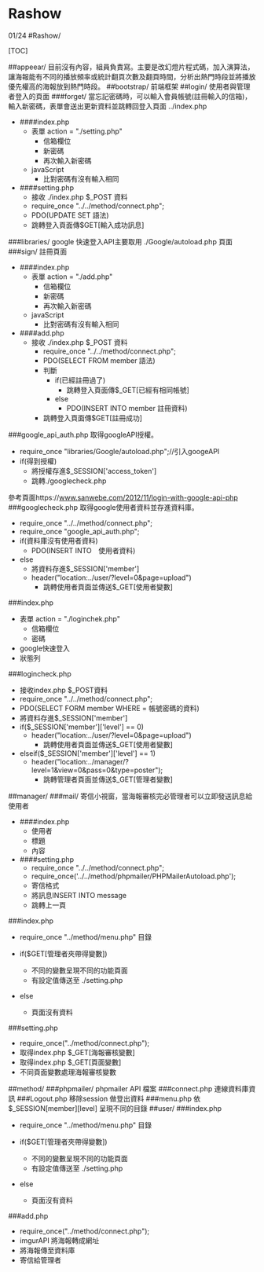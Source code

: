 # Rashow
01/24
#Rashow/

[TOC]

##appeear/
目前沒有內容，組員負責寫。主要是改幻燈片程式碼，加入演算法，讓海報能有不同的播放頻率或統計翻頁次數及翻頁時間，分析出熱門時段並將播放優先權高的海報放到熱門時段。
##bootstrap/
前端框架
##login/
使用者與管理者登入的頁面
###forget/
當忘記密碼時，可以輸入會員帳號(註冊輸入的信箱)，輸入新密碼，表單會送出更新資料並跳轉回登入頁面 ../index.php
- ####index.php
	- 表單 action = "./setting.php"
		- 信箱欄位
		- 新密碼
		- 再次輸入新密碼
	- javaScript
		- 比對密碼有沒有輸入相同
- ####setting.php
	- 接收 ./index.php $_POST 資料
	-   require_once "../../method/connect.php";
	- PDO(UPDATE SET 語法)
	- 跳轉登入頁面傳$GET[輸入成功訊息]

###libraries/
google 快速登入API主要取用 ./Google/autoload.php 頁面
###sign/
註冊頁面
- ####index.php
	- 表單 action = "./add.php"
		- 信箱欄位
		- 新密碼
		- 再次輸入新密碼
	- javaScript
		- 比對密碼有沒有輸入相同
- ####add.php
	- 接收 ./index.php $_POST 資料
		-   require_once "../../method/connect.php";
		- PDO(SELECT FROM member 語法)
		- 判斷
			- if(已經註冊過了)
				- 跳轉登入頁面傳$_GET[已經有相同帳號]
			- else
				- PDO(INSERT INTO member 註冊資料) 
		- 跳轉登入頁面傳$GET[註冊成功]		

###google_api_auth.php
取得googleAPI授權。
- require_once "libraries/Google/autoload.php";//引入googeAPI
- if(得到授權)
	- 將授權存進$_SESSION['access_token']
	- 跳轉./googlecheck.php

參考頁面https://www.sanwebe.com/2012/11/login-with-google-api-php
###googlecheck.php
取得google使用者資料並存進資料庫。
-   require_once "../../method/connect.php";
- require_once "google_api_auth.php";
- if(資料庫沒有使用者資料)
	- PDO(INSERT INTO　使用者資料) 
- else
	- 將資料存進$_SESSION['member']
	- header("location:../user/?level=0&page=upload")
		- 跳轉使用者頁面並傳送$_GET[使用者變數]

###index.php
- 表單 action = "./loginchek.php"
	- 信箱欄位
	- 密碼
- google快速登入
- 狀態列

###logincheck.php
- 接收index.php $_POST資料
-   require_once "../../method/connect.php";
- PDO(SELECT FORM member WHERE = 帳號密碼的資料)
- 將資料存進$_SESSION['member']
- if($_SESSION['member']['level'] == 0)
	- header("location:../user/?level=0&page=upload")
		- 跳轉使用者頁面並傳送$_GET[使用者變數]
- elseif($_SESSION['member']['level'] == 1)
	- header("location:../manager/?level=1&view=0&pass=0&type=poster");
		- 跳轉管理者頁面並傳送$_GET[管理者變數]

##manager/
###mail/
寄信小視窗，當海報審核完必管理者可以立即發送訊息給使用者
 - ####index.php
 	- 使用者
 	- 標題
 	- 內容
 - ####setting.php
 	-   require_once "../../method/connect.php";
 	- require_once('../../method/phpmailer/PHPMailerAutoload.php');
 	- 寄信格式
 	- 將訊息INSERT INTO  message 
 	- 跳轉上一頁

###index.php
- require_once "../method/menu.php" 目錄
- if($GET[管理者夾帶得變數])
	- 不同的變數呈現不同的功能頁面
	- 有設定值傳送至 ./setting.php

- else
	- 頁面沒有資料 

###setting.php
- require_once("../method/connect.php");	
- 取得index.php $_GET[海報審核變數]
- 取得index.php $_GET[頁面變數]
- 不同頁面變數處理海報審核變數

##method/
###phpmailer/
phpmailer API 檔案
###connect.php
連線資料庫資訊
###Logout.php
移除session 做登出資料
###menu.php
依$_SESSION[member][level] 呈現不同的目錄
##user/
###index.php
- require_once "../method/menu.php" 目錄
- if($GET[管理者夾帶得變數])
	- 不同的變數呈現不同的功能頁面
	- 有設定值傳送至 ./setting.php

- else
	- 頁面沒有資料 

###add.php
- require_once("../method/connect.php");
- imgurAPI 將海報轉成網址
- 將海報傳至資料庫
- 寄信給管理者

